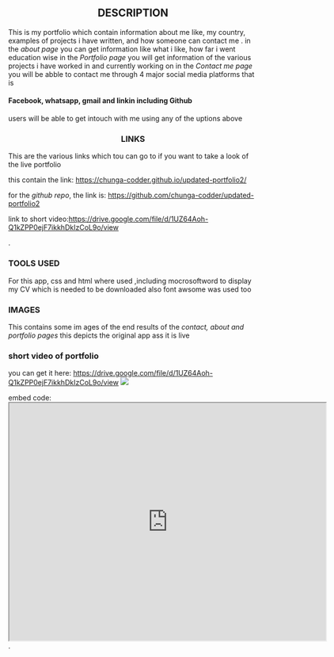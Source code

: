 
<h2 style="text-align:center">DESCRIPTION</h2>
This is my portfolio which contain information about me like,
my country, examples of projects i have written, and how someone can contact me .
in the <i>about page</i> you can get information like what i like, how far i went education wise
in the <i>Portfolio page</i> you will get information of the various projects i have worked in and currently working on
in the <i>Contact me page</i> you will be abble to contact me through 4 major social media platforms that is 
<h4>Facebook, whatsapp, gmail and linkin including Github </h4>
users will be able to get intouch with me using any of the uptions above

<h3 style="text-align:center">LINKS</h3>
This are the various links which tou can go to if you want to take a look of the live portfolio


this contain the link: 
https://chunga-codder.github.io/updated-portfolio2/

for the <i>github repo</i>, the link is:
https://github.com/chunga-codder/updated-portfolio2 


link to short video:https://drive.google.com/file/d/1UZ64Aoh-Q1kZPP0ejF7ikkhDkIzCoL9o/view

.


<h3>TOOLS USED</h3>
For this app, css and html where used ,including mocrosoftword to display my CV which is needed to be downloaded 
also font awsome was used too

<h3>IMAGES</h3>

This contains some im ages of the end results of the <i>contact, about and portfolio pages</i>
this depicts the original app ass it is live

<h3>short video of portfolio</h3>

you can get it here:
https://drive.google.com/file/d/1UZ64Aoh-Q1kZPP0ejF7ikkhDkIzCoL9o/view
<img src=".\assets\Images\Untitled_ Nov 22, 2020 11_48 AM.gif">


embed code: <iframe src="https://drive.google.com/file/d/1UZ64Aoh-Q1kZPP0ejF7ikkhDkIzCoL9o/preview" width="640" height="480"></iframe>
.